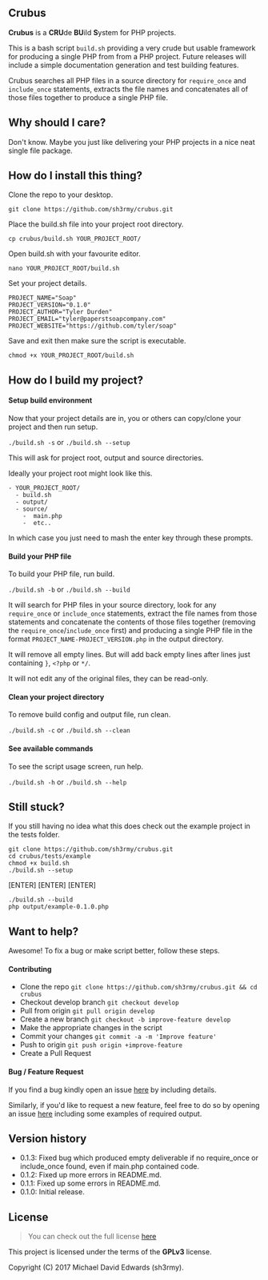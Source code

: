 ## Crubus

**Crubus** is a **CRU**de **BU**ild **S**ystem for PHP projects.

This is a bash script `build.sh` providing a very crude but usable framework for producing a single PHP from from a PHP project. Future releases will include a simple documentation generation and test building features.

Crubus searches all PHP files in a source directory for `require_once` and `include_once` statements, extracts the file names and concatenates all of those files together to produce a single PHP file.


## Why should I care?

Don't know. Maybe you just like delivering your PHP projects in a nice neat single file package.


## How do I install this thing?

Clone the repo to your desktop.

`git clone https://github.com/sh3rmy/crubus.git`

Place the build.sh file into your project root directory.

`cp crubus/build.sh YOUR_PROJECT_ROOT/`

Open build.sh with your favourite editor.

`nano YOUR_PROJECT_ROOT/build.sh`

Set your project details.

```
PROJECT_NAME="Soap"
PROJECT_VERSION="0.1.0"
PROJECT_AUTHOR="Tyler Durden"
PROJECT_EMAIL="tyler@paperstsoapcompany.com"
PROJECT_WEBSITE="https://github.com/tyler/soap"
```

Save and exit then make sure the script is executable.

`chmod +x YOUR_PROJECT_ROOT/build.sh`


## How do I build my project?

#### Setup build environment

Now that your project details are in, you or others can copy/clone your project and then run setup.

`./build.sh -s` or `./build.sh --setup`

This will ask for project root, output and source directories.

Ideally your project root might look like this.

```
- YOUR_PROJECT_ROOT/
  - build.sh
  - output/
  - source/
    -  main.php
    -  etc..
```

In which case you just need to mash the enter key through these prompts.


#### Build your PHP file

To build your PHP file, run build.

`./build.sh -b` or `./build.sh --build`

It will search for PHP files in your source directory, look for any `require_once` or `include_once` statements, extract the file names from those statements and concatenate the contents of those files together (removing the `require_once`/`include_once` first) and producing a single PHP file in the format `PROJECT_NAME-PROJECT_VERSION.php` in the output directory. 

It will remove all empty lines. But will add back empty lines after lines just containing `}`, `<?php` or `*/`.

It will not edit any of the original files, they can be read-only.


#### Clean your project directory

To remove build config and output file, run clean.

`./build.sh -c` or `./build.sh --clean`


#### See available commands

To see the script usage screen, run help.

`./build.sh -h` or `./build.sh --help`


## Still stuck?

If you still having no idea what this does check out the example project in the tests folder.

```
git clone https://github.com/sh3rmy/crubus.git
cd crubus/tests/example
chmod +x build.sh
./build.sh --setup
```

[ENTER] [ENTER] [ENTER]

```
./build.sh --build
php output/example-0.1.0.php
```


## Want to help?

Awesome! To fix a bug or make script better, follow these steps.


#### Contributing

- Clone the repo `git clone https://github.com/sh3rmy/crubus.git && cd crubus`
- Checkout develop branch `git checkout develop`
- Pull from origin `git pull origin develop`
- Create a new branch `git checkout -b improve-feature develop`
- Make the appropriate changes in the script
- Commit your changes `git commit -a -m 'Improve feature'`
- Push to origin `git push origin +improve-feature`
- Create a Pull Request


#### Bug / Feature Request

If you find a bug kindly open an issue [here](https://github.com/sh3rmy/crubus/issues/new) by including details.

Similarly, if you'd like to request a new feature, feel free to do so by opening an issue [here](https://github.com/sh3rmy/crubus/issues/new) including some examples of required output.


## Version history

- 0.1.3: Fixed bug which produced empty deliverable if no require_once or include_once found, even if main.php contained code.
- 0.1.2: Fixed up more errors in README.md.
- 0.1.1: Fixed up some errors in README.md.
- 0.1.0: Initial release.


## License

>You can check out the full license [here](https://github.com/sh3rmy/crubus/blob/master/LICENSE)

This project is licensed under the terms of the **GPLv3** license.

Copyright (C) 2017 Michael David Edwards (sh3rmy).
